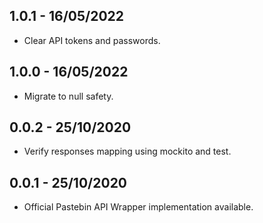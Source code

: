## 1.0.1 - 16/05/2022

* Clear API tokens and passwords.

## 1.0.0 - 16/05/2022

* Migrate to null safety.

## 0.0.2 - 25/10/2020

* Verify responses mapping using mockito and test.


## 0.0.1 - 25/10/2020

* Official Pastebin API Wrapper implementation available.
